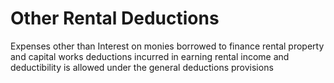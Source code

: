 # Other Rental Deductions
Expenses other than Interest on monies borrowed to finance rental property and capital works deductions incurred in earning rental income and deductibility is allowed under the general deductions  provisions